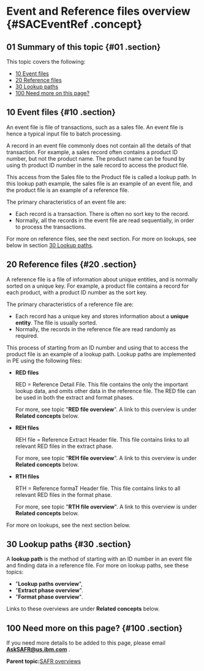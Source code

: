 # Event and Reference files overview {#SACEventRef .concept}

## 01 Summary of this topic {#01 .section}

This topic covers the following:

-   [10 Event files](SACEventRef.md#10)
-   [20 Reference files](SACEventRef.md#20)
-   [30 Lookup paths](SACEventRef.md#30)
-   [100 Need more on this page?](SACEventRef.md#100)

## 10 Event files {#10 .section}

An event file is file of transactions, such as a sales file. An event file is hence a typical input file to batch processing.

A record in an event file commonly does not contain all the details of that transaction. For example, a sales record often contains a product ID number, but not the product name. The product name can be found by using th product ID number in the sale record to access the product file.

This access from the Sales file to the Product file is called a lookup path. In this lookup path example, the sales file is an example of an event file, and the product file is an example of a reference file.

The primary characteristics of an event file are:

-   Each record is a transaction. There is often no sort key to the record.
-   Normally, all the records in the event file are read sequentially, in order to process the transactions.

For more on reference files, see the next section. For more on lookups, see below in section [30 Lookup paths](SACEventRef.md#30).

## 20 Reference files {#20 .section}

A reference file is a file of information about unique entities, and is normally sorted on a unique key. For example, a product file contains a record for each product, with a product ID number as the sort key.

The primary characteristics of a reference file are:

-   Each record has a unique key and stores information about a **unique entity**. The file is usually sorted.
-   Normally, the records in the reference file are read randomly as required.

This process of starting from an ID number and using that to access the product file is an example of a lookup path. Lookup paths are implemented in PE using the following files:

-   **RED files**

    RED = Reference Detail File. This file contains the only the important lookup data, and omits other data in the reference file. The RED file can be used in both the extract and format phases.

    For more, see topic "**RED file overview**". A link to this overview is under **Related concepts** below.

-   **REH files**

    REH file = Reference Extract Header file. This file contains links to all relevant RED files in the extract phase.

    For more, see topic "**REH file overview**". A link to this overview is under **Related concepts** below.

-   **RTH files**

    RTH = Reference formaT Header file. This file contains links to all relevant RED files in the format phase.

    For more, see topic "**RTH file overview**". A link to this overview is under **Related concepts** below.


For more on lookups, see the next section below.

## 30 Lookup paths {#30 .section}

A **lookup path** is the method of starting with an ID number in an event file and finding data in a reference file. For more on lookup paths, see these topics:

-   "**Lookup paths overview**",
-   "**Extract phase overview**".
-   "**Format phase overview**".

Links to these overviews are under **Related concepts** below.

## 100 Need more on this page? {#100 .section}

If you need more details to be added to this page, please email **AskSAFR@us.ibm.com** .

**Parent topic:**[SAFR overviews](../html/AAR450Overviews.md)

